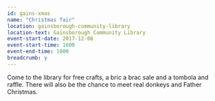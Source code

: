 ```yaml
---
id: gains-xmas
name: "Christmas fair"
location: gainsborough-community-library
location-text: Gainsborough Community Library
event-start-date: 2017-12-08
event-start-time: 1600
event-end-time: 1800
breadcrumb: y
---
```


Come to the library for free crafts, a bric a brac sale and a tombola and raffle. There will also be the chance to meet real donkeys and Father Christmas.
